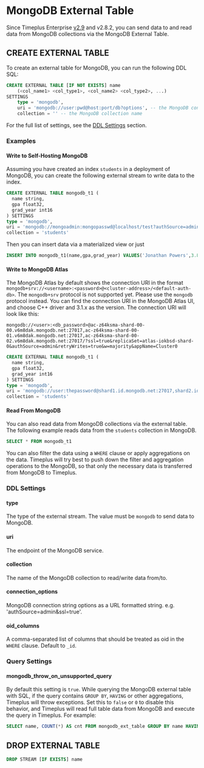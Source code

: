 # MongoDB External Table

Since Timeplus Enterprise [v2.9](/enterprise-v2.9) and v2.8.2, you can send data to and read data from MongoDB collections via the MongoDB External Table.

## CREATE EXTERNAL TABLE

To create an external table for MongoDB, you can run the following DDL SQL:

```sql
CREATE EXTERNAL TABLE [IF NOT EXISTS] name
    (<col_name1> <col_type1>, <col_name2> <col_type2>, ...)
SETTINGS
    type = 'mongodb',
    uri = 'mongodb://user:pwd@host:port/db?options', -- the MongoDB connection URI the external table read/write data from/to
    collection = '' -- the MongoDB collection name
```
For the full list of settings, see the [DDL Settings](#ddl-settings) section.

### Examples

#### Write to Self-Hosting MongoDB
Assuming you have created an index `students` in a deployment of MongoDB, you can create the following external stream to write data to the index.

```sql
CREATE EXTERNAL TABLE mongodb_t1 (
  name string,
  gpa float32,
  grad_year int16
) SETTINGS
type = 'mongodb',
uri = 'mongodb://mongoadmin:mongopasswd@localhost/test?authSource=admin',
collection = 'students'
```

Then you can insert data via a materialized view or just
```sql
INSERT INTO mongodb_t1(name,gpa,grad_year) VALUES('Jonathan Powers',3.85,2025);
```

#### Write to MongoDB Atlas
The MongoDB Atlas by default shows the connection URI in the format `mongodb+srv://<username>:<password>@<cluster-address>/<default-auth-db>`. The `mongodb+srv` protocol is not supported yet. Please use the `mongodb` protocol instead. You can find the connection URI in the MongoDB Atlas UI, and choose C++ driver and 3.1.x as the version. The connection URI will look like this:

```
mongodb://<user>:<db_password>@ac-z64ksma-shard-00-00.v6m8dak.mongodb.net:27017,ac-z64ksma-shard-00-01.v6m8dak.mongodb.net:27017,ac-z64ksma-shard-00-02.v6m8dak.mongodb.net:27017/?ssl=true&replicaSet=atlas-iokbsd-shard-0&authSource=admin&retryWrites=true&w=majority&appName=Cluster0
```

```sql
CREATE EXTERNAL TABLE mongodb_t1 (
  name string,
  gpa float32,
  grad_year int16
) SETTINGS
type = 'mongodb',
uri = 'mongodb://user:thepassword@shard1.id.mongodb.net:27017,shard2.id.mongodb.net:27017,shard3.id.mongodb.net:27017/testdb?ssl=true&replicaSet=setname&authSource=admin&retryWrites=true&w=majority&appName=appName',
collection = 'students'
```

#### Read From MongoDB
You can also read data from MongoDB collections via the external table. The following example reads data from the `students` collection in MongoDB.

```sql
SELECT * FROM mongodb_t1
```
You can also filter the data using a `WHERE` clause or apply aggregations on the data. Timeplus will try best to push down the filter and aggregation operations to the MongoDB, so that only the necessary data is transferred from MongoDB to Timeplus.
### DDL Settings

#### type
The type of the external stream. The value must be `mongodb` to send data to MongoDB.

#### uri
The endpoint of the MongoDB service.

#### collection
The name of the MongoDB collection to read/write data from/to.

#### connection_options
MongoDB connection string options as a URL formatted string. e.g. 'authSource=admin&ssl=true'.

#### oid_columns
A comma-separated list of columns that should be treated as oid in the `WHERE` clause. Default to `_id`.

### Query Settings

#### mongodb_throw_on_unsupported_query
By default this setting is `true`. While querying the MongoDB external table with SQL, if the query contains `GROUP BY`, `HAVING` or other aggregations, Timeplus will throw exceptions. Set this to `false` or `0` to disable this behavior, and Timeplus will read full table data from MongoDB and execute the query in Timeplus. For example:
```sql
SELECT name, COUNT(*) AS cnt FROM mongodb_ext_table GROUP BY name HAVING cnt >5 SETTINGS mongodb_throw_on_unsupported_query = false;
```

## DROP EXTERNAL TABLE

```sql
DROP STREAM [IF EXISTS] name
```

